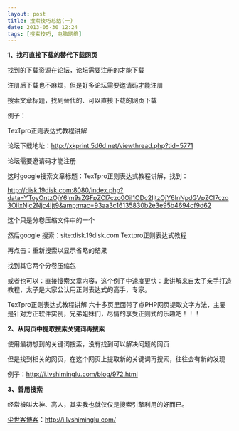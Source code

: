 ```yaml
---
layout: post
title: 搜索技巧总结(一)
date: 2013-05-30 12:24
tags: [搜索技巧, 电脑网络]
---
```

<strong>1、找可直接下载的替代下载网页</strong>

找到的下载资源在论坛，论坛需要注册的才能下载

注册后下载也不麻烦，但是好多论坛需要邀请码才能注册

搜索文章标题，找到替代的、可以直接下载的网页下载

例子：

TexTpro正则表达式教程讲解

论坛下载地址：<a href="http://xkprint.5d6d.net/viewthread.php?tid=5771" target="_blank">http://xkprint.5d6d.net/viewthread.php?tid=5771</a>

论坛需要邀请码才能注册

这时google搜索文章标题：TexTpro正则表达式教程讲解，找到：

http://disk.19disk.com:8080/index.php?data=YToyOntzOjY6Im9sZGFpZCI7czo0OiI1ODc2IjtzOjY6InNpdGVpZCI7czo3OiIxNjc2Njc4Ijt9&amp;mac=93aa3c16135830b2e3e95b4694cf9d62

这个只是分卷压缩文件中的一个

然后google 搜索：site:disk.19disk.com Textpro正则表达式教程

再点击：重新搜索以显示省略的结果

找到其它两个分卷压缩包

或者也可以：直接搜索文章内容，这个例子中速度更快：此讲解来自太子亲手打造教程，太子是大家公认用正则表达式的高手，专家。

TexTpro正则表达式教程讲解 六十多页里面带了点PHP网页提取文字方法，主要是针对方正软件实例，兄弟姐妹们，尽情的享受正则式的乐趣吧！！！

<strong>2、从网页中提取搜索关键词再搜索</strong>

使用最初想到的关键词搜索，没有找到可以解决问题的网页

但是找到相关的网页，在这个网页上提取新的关键词再搜索，往往会有新的发现

例子：<a href="http://i.lvshiminglu.com/blog/972.html" target="_blank">http://i.lvshiminglu.com/blog/972.html</a>

<strong>3、善用搜索</strong>

经常被叫大神、高人，其实我也就仅仅是搜索引擎利用的好而已。

<a href="http://i.lvshiminglu.com/">尘世客博客</a>：<a href="http://i.lvshiminglu.com/">http://i.lvshiminglu.com/</a>


